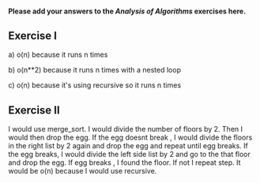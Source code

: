 #### Please add your answers to the ***Analysis of  Algorithms*** exercises here.

## Exercise I

a)
o(n) because it runs n times

b)
o(n**2) because it runs n times with a nested loop

c)
o(n) because it's using recursive so it runs n times

## Exercise II
I would use merge_sort. I would divide the number of floors by 2.
Then I would then drop the egg. If the egg doesnt break , I would divide the floors in the right list by 2 again
and drop the egg and repeat until egg breaks.
If the egg breaks, I would divide the left side list by 2 and go to the that floor and drop the egg. If egg breaks , I found the floor. If not I repeat step.
It would be o(n) because I would use recursive.